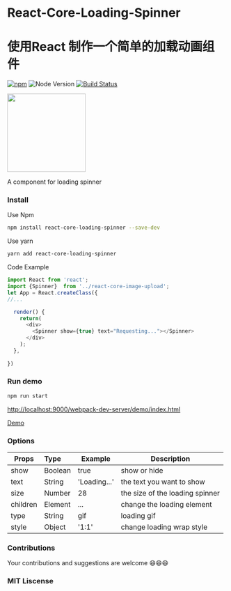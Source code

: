 # React-Core-Loading-Spinner
# 使用React 制作一个简单的加载动画组件

[![npm](https://img.shields.io/npm/v/react-core-loading-spinner.svg?maxAge=2592000)]()
![Node Version](https://img.shields.io/node/v/react-core-loading-spinner.svg "Node Version")
[![Build Status](https://travis-ci.org/JackPu/react-core-loading-spinner.svg?branch=master)](https://travis-ci.org/JackPu/react-core-loading-spinner)

<img src="./shots/react-loading-spinner.png" height="180"/>

A component for loading spinner


### Install
Use Npm
```bash
npm install react-core-loading-spinner --save-dev
```

Use yarn
``` bash
yarn add react-core-loading-spinner
```

Code Example
``` js
import React from 'react';
import {Spinner}  from '../react-core-image-upload';
let App = React.createClass({ 
//...

  render() {
    return(
      <div>
        <Spinner show={true} text="Requesting..."></Spinner>
      </div>
    );
  },
  
})

```



### Run demo
``` bash
npm run start
```
[http://localhost:9000/webpack-dev-server/demo/index.html](http://localhost:9000/webpack-dev-server/demo/index.html)

[Demo](http://vanthink-ued.github.io/react-core-loading-spinner/)
### Options

| Props        | Type         | Example  | Description  |
| ------------- |:----------| ---------|--------------|
| show     | Boolean | true | show or hide  |
| text      | String      |  'Loading...' | the text you want to show |
| size | Number     |   28 | the size of the loading spinner |
| children | Element   |    ... | change the loading element |
| type | String   |   gif | loading gif |
| style | Object   |   '1:1' | change loading wrap style|

### Contributions

Your contributions and suggestions are welcome 😄😄😄

### MIT Liscense 
